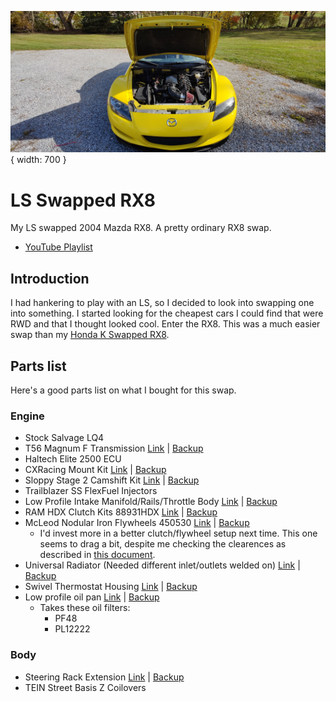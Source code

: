 ![RX8 Photo](./rx8.jpg){ width: 700 }

# LS Swapped RX8
My LS swapped 2004 Mazda RX8. A pretty ordinary RX8 swap.

- [YouTube Playlist](https://www.youtube.com/watch?v=roqDr_wmshs&list=PLFQKxsMzgSbjZnwXcpXVVN8Lz_NSmB76C)

## Introduction
I had hankering to play with an LS, so I decided to look into swapping one into something. I started looking for the cheapest cars I could find that were RWD and that I thought looked cool. Enter the RX8. This was a much easier swap than my [Honda K Swapped RX8](/Hondaru/Index.md).

## Parts list
Here's a good parts list on what I bought for this swap.

### Engine
 - Stock Salvage LQ4
 - T56 Magnum F Transmission [Link](https://www.grannasracing.com/collections/transmissions/prod…-f-transmission-6-speed-tuet16363-wide-ratio-2-97-first-gear) | [Backup](./parts/Trans.pdf)
 - Haltech Elite 2500 ECU
 - CXRacing Mount Kit [Link](https://www.cxracing.com/engine-swap-kit-mazda-rx-8-ls1) | [Backup](./parts/Mounts.pdf)
 - Sloppy Stage 2 Camshift Kit [Link](https://www.ebay.com/itm/324504557278) | [Backup](./parts/Cam.pdf)
 - Trailblazer SS FlexFuel Injectors
 - Low Profile Intake Manifold/Rails/Throttle Body [Link](https://www.ebay.com/itm/265796398463) | [Backup](./parts/IntakeManifold.pdf)
 - RAM HDX Clutch Kits 88931HDX [Link](https://www.summitracing.com/parts/RAM-88931HDX) | [Backup](./parts/Clutch.pdf)
 - McLeod Nodular Iron Flywheels 450530 [Link](https://www.summitracing.com/parts/MCL-450530) | [Backup](./parts/Flywheel.pdf)
   - I'd invest more in a better clutch/flywheel setup next time. This one seems to drag a bit, despite me checking the clearences as described in [this document](https://www.tickperformance.com/tick-performance-slave-cylinder-shim-kit-3-pack/).
 - Universal Radiator (Needed different inlet/outlets welded on) [Link](https://www.ebay.com/itm/274869186448) | [Backup](./parts/Radiator.pdf)
 - Swivel Thermostat Housing [Link](https://www.ebay.com/itm/174679658880) | [Backup](./parts/Thermostat.pdf)
 - Low profile oil pan [Link](https://www.amazon.com/gp/product/B09VX9QHNJ) | [Backup](./parts/OilPan.pdf)
   - Takes these oil filters:
     - PF48
     - PL12222

 ### Body
 - Steering Rack Extension [Link](https://www.cxracing.com/SS-PIP-RX8-STEERING) | [Backup](./parts/SteeringExtension.pdf)
 - TEIN Street Basis Z Coilovers